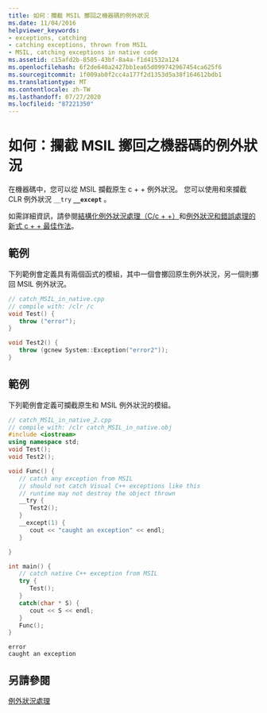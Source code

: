```yaml
---
title: 如何：攔截 MSIL 擲回之機器碼的例外狀況
ms.date: 11/04/2016
helpviewer_keywords:
- exceptions, catching
- catching exceptions, thrown from MSIL
- MSIL, catching exceptions in native code
ms.assetid: c15afd2b-8505-43bf-8a4a-f1d41532a124
ms.openlocfilehash: 6f2de640a2427bb1ea65d099742967454ca625f6
ms.sourcegitcommit: 1f009ab0f2cc4a177f2d1353d5a38f164612bdb1
ms.translationtype: MT
ms.contentlocale: zh-TW
ms.lasthandoff: 07/27/2020
ms.locfileid: "87221350"
---
```

# <a name="how-to-catch-exceptions-in-native-code-thrown-from-msil"></a>如何：攔截 MSIL 擲回之機器碼的例外狀況

在機器碼中，您可以從 MSIL 攔截原生 c + + 例外狀況。  您可以使用和來攔截 CLR 例外狀況 `__try` **`__except`** 。

如需詳細資訊，請參閱[結構化例外狀況處理（C/c + +）](../cpp/structured-exception-handling-c-cpp.md)和[例外狀況和錯誤處理的新式 c + + 最佳作法](../cpp/errors-and-exception-handling-modern-cpp.md)。

## <a name="example"></a>範例

下列範例會定義具有兩個函式的模組，其中一個會擲回原生例外狀況，另一個則擲回 MSIL 例外狀況。

```cpp
// catch_MSIL_in_native.cpp
// compile with: /clr /c
void Test() {
   throw ("error");
}

void Test2() {
   throw (gcnew System::Exception("error2"));
}
```

## <a name="example"></a>範例

下列範例會定義可攔截原生和 MSIL 例外狀況的模組。

```cpp
// catch_MSIL_in_native_2.cpp
// compile with: /clr catch_MSIL_in_native.obj
#include <iostream>
using namespace std;
void Test();
void Test2();

void Func() {
   // catch any exception from MSIL
   // should not catch Visual C++ exceptions like this
   // runtime may not destroy the object thrown
   __try {
      Test2();
   }
   __except(1) {
      cout << "caught an exception" << endl;
   }

}

int main() {
   // catch native C++ exception from MSIL
   try {
      Test();
   }
   catch(char * S) {
      cout << S << endl;
   }
   Func();
}
```

```Output
error
caught an exception
```

## <a name="see-also"></a>另請參閱

[例外狀況處理](../extensions/exception-handling-cpp-component-extensions.md)
